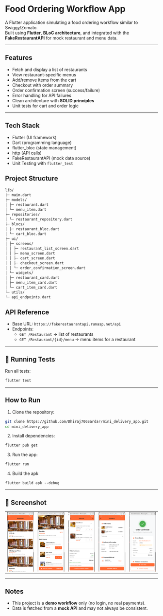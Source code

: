 
# Food Ordering Workflow App

A Flutter application simulating a food ordering workflow similar to Swiggy/Zomato.  
Built using **Flutter**, **BLoC architecture**, and integrated with the **FakeRestaurantAPI** for mock restaurant and menu data.

---

## Features

- Fetch and display a list of restaurants
- View restaurant-specific menus
- Add/remove items from the cart
- Checkout with order summary
- Order confirmation screen (success/failure)
- Error handling for API failures
- Clean architecture with **SOLID principles**
- Unit tests for cart and order logic

---

## Tech Stack

- Flutter (UI framework)  
- Dart (programming language)  
- flutter_bloc (state management)  
- http (API calls)  
- FakeRestaurantAPI (mock data source)  
- Unit Testing with `flutter_test`



## Project Structure
```
lib/
├─ main.dart
├─ models/
│ ├─ restaurant.dart
│ └─ menu_item.dart
├─ repositories/
│ └─ restaurant_repository.dart
├─ blocs/
│ ├─ restaurant_bloc.dart
│ └─ cart_bloc.dart
├─ ui/
│ ├─ screens/
│ │ ├─ restaurant_list_screen.dart
│ │ ├─ menu_screen.dart
│ │ ├─ cart_screen.dart
│ │ ├─ checkout_screen.dart
│ │ └─ order_confirmation_screen.dart
│ └─ widgets/
│ ├─ restaurant_card.dart
│ ├─ menu_item_card.dart
│ └─ cart_item_card.dart
└─ utils/
└─ api_endpoints.dart
```

## API Reference

- Base URL: `https://fakerestaurantapi.runasp.net/api`  
- Endpoints:  
  - `GET /Restaurant` → list of restaurants  
  - `GET /Restaurant/{id}/menu` → menu items for a restaurant  

---

## 🧪 Running Tests

Run all tests:

```bash
flutter test
````

---

## How to Run

1. Clone the repository:

```bash
git clone https://github.com/Dhiraj706Sardar/mini_delivery_app.git
cd mini_delivery_app
```

2. Install dependencies:

```bash
flutter pub get
```

3. Run the app:

```bash
flutter run
```

4. Build the apk
```
flutter build apk --debug
```
---

## 📸 Screenshot

<table>
  <tr>
    <td><img src="assets/screenshots/restaurant_list.png" alt="Restaurant List" width="250"/></td>
        <td><img src="assets/screenshots/main_course.png" alt="Cart Screen" width="250"/></td>
    <td><img src="assets/screenshots/cart.png" alt="Menu Screen" width="250"/></td>
    <td><img src="assets/screenshots/order_checkout.png" alt="Cart Screen" width="250"/></td>
    <td><img src="assets/screenshots/order_confirm.png" alt="Cart Screen" width="250"/></td>
  </tr>
</table>



---

## Notes

* This project is a **demo workflow** only (no login, no real payments).
* Data is fetched from a **mock API** and may not always be consistent.


